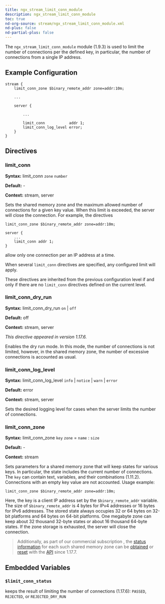 ```yaml
---
title: ngx_stream_limit_conn_module
description: ngx_stream_limit_conn_module
toc: true
nd-org-source: stream/ngx_stream_limit_conn_module.xml
nd-plus: false
nd-partial-plus: false
---
```



<!--
      ********************************************************************************
      🛑 WARNING: AUTOGENERATED FILE - DO NOT EDIT 🛑 This Markdown file was
      automatically generated from the source XML documentation. Any manual
      changes made directly to this file will be overwritten. To request or
      suggest changes, please edit the source XML files instead.
      https://github.com/nginx/nginx.org/tree/main/xml/en
      ********************************************************************************
      -->


The `ngx_stream_limit_conn_module` module (1.9.3) is used to
limit the number of connections per the defined key, in
particular, the number of connections from a single IP address.
## Example Configuration


```nginx
stream {
    limit_conn_zone $binary_remote_addr zone=addr:10m;

    ...

    server {

        ...

        limit_conn           addr 1;
        limit_conn_log_level error;
    }
}

```

## Directives

### limit_conn

**Syntax:** limit_conn `zone` `number`

**Default:** -

**Context:** stream, server


Sets the shared memory zone
and the maximum allowed number of connections for a given key value.
When this limit is exceeded, the server will close the connection.
For example, the directives

```nginx
limit_conn_zone $binary_remote_addr zone=addr:10m;

server {
    ...
    limit_conn addr 1;
}

```


allow only one connection per an IP address at a time.

When several `limit_conn` directives are specified,
any configured limit will apply.

These directives are inherited from the previous configuration level
if and only if there are no `limit_conn` directives
defined on the current level.
### limit_conn_dry_run

**Syntax:** limit_conn_dry_run `on` | `off`

**Default:** off

**Context:** stream, server

_This directive appeared in version 1.17.6._


Enables the dry run mode.
In this mode, the number of connections is not limited, however,
in the shared memory zone, the number of excessive connections is accounted
as usual.
### limit_conn_log_level

**Syntax:** limit_conn_log_level `info` | `notice` | `warn` | `error`

**Default:** error

**Context:** stream, server


Sets the desired logging level for cases when the server
limits the number of connections.
### limit_conn_zone

**Syntax:** limit_conn_zone `key` `zone` = `name` : `size`

**Default:** -

**Context:** stream


Sets parameters for a shared memory zone
that will keep states for various keys.
In particular, the state includes the current number of connections.
The `key` can contain text, variables,
and their combinations (1.11.2).
Connections with an empty key value are not accounted.
Usage example:

```nginx
limit_conn_zone $binary_remote_addr zone=addr:10m;

```


Here, the key is a client IP address set by the
`$binary_remote_addr` variable.
The size of `$binary_remote_addr`
is 4 bytes for IPv4 addresses or 16 bytes for IPv6 addresses.
The stored state always occupies 32 or 64 bytes
on 32-bit platforms and 64 bytes on 64-bit platforms.
One megabyte zone can keep about 32 thousand 32-byte states
or about 16 thousand 64-byte states.
If the zone storage is exhausted, the server will close the connection.

> Additionally, as part of our commercial subscription , the [status information](/nginx/module-reference/../http/ngx_http_api_module#stream_limit_conns_) for each such shared memory zone can be [obtained](/nginx/module-reference/../http/ngx_http_api_module#getStreamLimitConnZone) or [reset](/nginx/module-reference/../http/ngx_http_api_module#deleteStreamLimitConnZoneStat) with the [API](/nginx/module-reference/../http/ngx_http_api_module) since 1.17.7.

## Embedded Variables



### ``$limit_conn_status``


keeps the result of limiting the number of connections (1.17.6):
`PASSED`,
`REJECTED`, or
`REJECTED_DRY_RUN`


